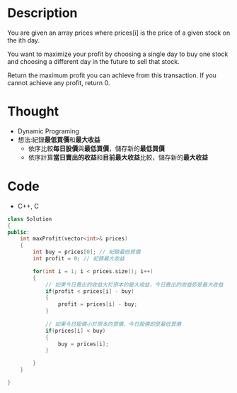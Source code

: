 # Description

You are given an array prices where prices[i] is the price of a given stock on the ith day.

You want to maximize your profit by choosing a single day to buy one stock and choosing a different day in the future to sell that stock.

Return the maximum profit you can achieve from this transaction. If you cannot achieve any profit, return 0.

# Thought

* Dynamic Programing
* 想法:紀錄**最低買價**和**最大收益**
	* 依序比較**每日股價**與**最低買價**，儲存新的**最低買價**
	* 依序計算**當日賣出的收益**和**目前最大收益**比較，儲存新的**最大收益**

# Code

* C++, C
```cpp
class Solution
{
public:
    int maxProfit(vector<int>& prices)
    {
        int buy = prices[0]; // 紀錄最低買價
        int profit = 0; // 紀錄最大收益

        for(int i = 1; i < prices.size(); i++)
        {
            // 如果今日賣出的收益大於原本的最大收益，今日賣出的收益即是最大收益
            if(profit < prices[i] - buy)
            {
                profit = prices[i] - buy;
            }
            
            // 如果今日股價小於原本的買價，今日股價即是最低買價
            if(prices[i] < buy)
            {
                buy = prices[i];
            }

        }
    }

}

```
